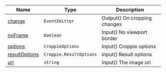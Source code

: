 <section id="main" data-note="AUTO-GENERATED CONTENT, DO NOT EDIT DIRECTLY!">

| Name                                                                                                                  | Type                               | Description                  |
| --------------------------------------------------------------------------------------------------------------------- | ---------------------------------- | ---------------------------- |
| [change](https://nguix-starter.lamnhan.com/content/reference/classes/imagecroppercomponent.html#change)               | <code>EventEmitter<Blob></code>    | Output() On cropping changes |
| [noFrame](https://nguix-starter.lamnhan.com/content/reference/classes/imagecroppercomponent.html#noframe)             | <code>boolean</code>               | Input() No viewport border   |
| [options](https://nguix-starter.lamnhan.com/content/reference/classes/imagecroppercomponent.html#options)             | <code>CroppieOptions</code>        | Input() Croppie options      |
| [resultOptions](https://nguix-starter.lamnhan.com/content/reference/classes/imagecroppercomponent.html#resultoptions) | <code>Croppie.ResultOptions</code> | Input() Result options       |
| [url](https://nguix-starter.lamnhan.com/content/reference/classes/imagecroppercomponent.html#url)                     | <code>string</code>                | Input() The image url        |

</section>
